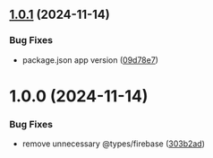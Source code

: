 ## [1.0.1](https://github.com/leogrigs/easy-cards/compare/v1.0.0...v1.0.1) (2024-11-14)


### Bug Fixes

* package.json app version ([09d78e7](https://github.com/leogrigs/easy-cards/commit/09d78e75fe7df27cce8e7edc918cc616571ee8c2))

# 1.0.0 (2024-11-14)


### Bug Fixes

* remove unnecessary @types/firebase ([303b2ad](https://github.com/leogrigs/easy-cards/commit/303b2ad01077e325d6ec0792526993dab72008ec))
